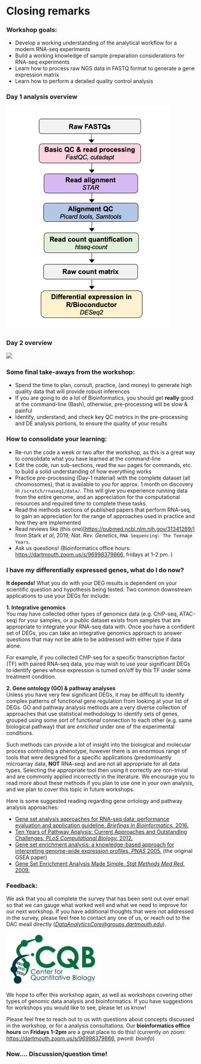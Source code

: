 # Closing remarks

### Workshop goals:
- Develop a working understanding of the analytical workflow for a modern RNA-seq experiments
- Build a working knowledge of sample preparation considerations for RNA-seq experiments
- Learn how to process raw NGS data in FASTQ format to generate a gene expression matrix
- Learn how to perform a detailed quality control analysis

### Day 1 analysis overview
![](figures/analysis_overview.png)

### Day 2 overview
![](figures/day2_summary.png)

### Some final take-aways from the workshop:
- Spend the time to plan, consult, practice, (and money) to generate high quality data that will provide robust inferences
- If you are going to do a lot of Bioinformatics, you should get **really** good at the command-line (Bash), otherwise, pre-processing will be slow & painful
- Identify, understand, and check key QC metrics in the pre-processing and DE analysis portions, to ensure the quality of your results


### How to consolidate your learning:
- Re-run the code a week or two after the workshop, as this is a great way to consolidate what you have learned at the command-line
- Edit the code, run sub-sections, read the `man` pages for commands, etc. to build a solid understanding of how everything works
- Practice pre-processing (Day-1 material) with the complete dataset (all chromosomes), that is available to you for approx. 1 month on discovery in `/scratch/rnaseq1/data/`. This will give you experience running data from the entire genome, and an appreciation for the computational resources and required time to complete these tasks.
- Read the methods sections of published papers that perform RNA-seq, to gain an appreciation for the range of approaches used in practice and how they are implemented
- Read reviews like (this one)[https://pubmed.ncbi.nlm.nih.gov/31341269/] from Stark *et al*, 2019, *Nat. Rev. Genetics*, `RNA Sequencing: The Teenage Years`.
- Ask us questions! (Bioinformatics office hours: https://dartmouth.zoom.us/s/96998379866, fridays at 1-2 pm. )

### I have my differentially expressed genes, what do I do now?

**It depends!** What you do with your DEG results is dependent on your scientific question and hypothesis being tested. Two common downstream applications to use your DEGs for include:

**1. Integrative genomics**  
You may have collected other types of genomics data (e.g. ChIP-seq, ATAC-seq) for your samples, or a public dataset exists from samples that are appropriate to integrate your RNA-seq data with. Once you have a confident set of DEGs, you can take an integrative genomics approach to answer questions that may not be able to be addressed with either type if data alone.

For example, if you collected ChIP-seq for a specific transcription factor (TF) with paired RNA-seq data, you may wish to use your significant DEGs to identify genes whose expression is turned on/off by this TF under some treatment condition.

**2. Gene ontology (GO) & pathway analyses**  
Unless you have very few significant DEGs, it may be difficult to identify complex patterns of functional gene regulation from looking at your list of DEGs. GO and pathway analysis methods are a very diverse collection of approaches that use statistical methodology to identify sets of genes, grouped using some sort of functional connection to each other (e.g. same biological pathway) that are *enriched* under one of the experimental conditions.

Such methods can provide a lot of insight into the biological and molecular process controlling a phenotype, however there is an enormous range of tools that were designed for a specific applications (predominantly microarray data, **NOT** RNA-seq) and are not all appropriate for all data types. Selecting the appropriate tool then using it correctly are non-trivial and are commonly applied incorrectly in the literature. We encourage you to read more about these methods if you plan to use one in your own analysis, and we plan to cover this topic in future workshops.

Here is some suggested reading regarding gene ontology and pathway analysis approaches:  
- [Gene set analysis approaches for RNA-seq data: performance evaluation and application guideline. *Briefings in Bioinformatics.* 2016.](https://doi.org/10.1093/bib/bbv069)
- [Ten Years of Pathway Analysis: Current Approaches and Outstanding Challenges. *PLoS Computational Biology.* 2012.](https://doi.org/10.1371/journal.pcbi.1002375)
- [Gene set enrichment analysis: a knowledge-based approach for interpreting genome-wide expression profiles. *PNAS* 2005.](https://doi.org/10.1073/pnas.0506580102) (the original GSEA paper)
- [Gene Set Enrichment Analysis Made Simple. *Stat Methods Med Red.* 2009.](https://www.ncbi.nlm.nih.gov/pmc/articles/PMC3134237/)

### Feedback:

We ask that you all complete the survey that has been sent out over email so that we can gauge what worked well and what we need to improve for our next workshop. If you have additional thoughts that were not addressed in the survey, please feel free to contact any one of us, or reach out to the DAC meail directly (*DataAnalyticsCore@groups.dartmouth.edu*).

<img src="figures/logo.jpg" width="250" height="140" >

We hope to offer this workshop again, as well as workshops covering other types of genomic data analysis and bioinformatics. If you have suggestions for workshops you would like to see, please let us know!

Please feel free to reach out to us with questions about concepts discussed in the workshop, or for a analysis consultations. Our **bioinformatics office hours** on **Fridays 1-2pm** are a great place to do this! (currently on zoom: https://dartmouth.zoom.us/s/96998379866, pword: *bioinfo*)

### Now.... Discussion/question time!
